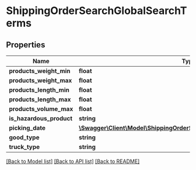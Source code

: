 # ShippingOrderSearchGlobalSearchTerms

## Properties
Name | Type | Description | Notes
------------ | ------------- | ------------- | -------------
**products_weight_min** | **float** |  | [optional] 
**products_weight_max** | **float** |  | [optional] 
**products_length_min** | **float** |  | [optional] 
**products_length_max** | **float** |  | [optional] 
**products_volume_max** | **float** |  | [optional] 
**is_hazardous_product** | **string** |  | [optional] 
**picking_date** | [**\Swagger\Client\Model\ShippingOrderSearchGlobalSearchTermsPickingDate**](ShippingOrderSearchGlobalSearchTermsPickingDate.md) |  | [optional] 
**good_type** | **string** |  | [optional] 
**truck_type** | **string** |  | [optional] 

[[Back to Model list]](../README.md#documentation-for-models) [[Back to API list]](../README.md#documentation-for-api-endpoints) [[Back to README]](../README.md)


